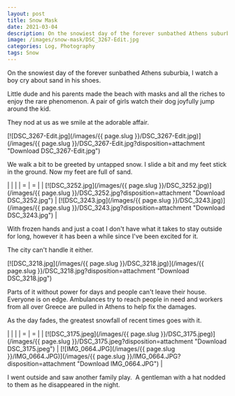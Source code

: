 ```yaml
---
layout: post
title: Snow Mask
date: 2021-03-04
description: On the snowiest day of the forever sunbathed Athens suburbia, I watch a boy cry about sand in his shoes.
image: /images/snow-mask/DSC_3267-Edit.jpg
categories: Log, Photography
tags: Snow
---
```


On the snowiest day of the forever sunbathed Athens suburbia, I watch a boy cry about sand in his shoes.

Little dude and his parents made the beach with masks and all the riches to enjoy the rare phenomenon. A pair of girls watch their dog joyfully jump around the kid.

They nod at us as we smile at the adorable affair.

[![DSC_3267-Edit.jpg](/images/{{ page.slug }}/DSC_3267-Edit.jpg)](/images/{{ page.slug }}/DSC_3267-Edit.jpg?disposition=attachment "Download DSC_3267-Edit.jpg")

We walk a bit to be greeted by untapped snow. I slide a bit and my feet stick in the ground. Now my feet are full of sand.

| | |
| = | = |
| [![DSC_3252.jpg](/images/{{ page.slug }}/DSC_3252.jpg)](/images/{{ page.slug }}/DSC_3252.jpg?disposition=attachment "Download DSC_3252.jpg") | [![DSC_3243.jpg](/images/{{ page.slug }}/DSC_3243.jpg)](/images/{{ page.slug }}/DSC_3243.jpg?disposition=attachment "Download DSC_3243.jpg") |

With frozen hands and just a coat I don't have what it takes to stay outside for long, however it has been a while since I've been excited for it.

The city can't handle it either.

[![DSC_3218.jpg](/images/{{ page.slug }}/DSC_3218.jpg)](/images/{{ page.slug }}/DSC_3218.jpg?disposition=attachment "Download DSC_3218.jpg")

Parts of it without power for days and people can't leave their house. Everyone is on edge. Ambulances try to reach people in need and workers from all over Greece are pulled in Athens to help fix the damages.

As the day fades, the greatest snowfall of recent times goes with it.

| | |
| = | = |
| [![DSC_3175.jpeg](/images/{{ page.slug }}/DSC_3175.jpeg)](/images/{{ page.slug }}/DSC_3175.jpeg?disposition=attachment "Download DSC_3175.jpeg") | [![IMG_0664.JPG](/images/{{ page.slug }}/IMG_0664.JPG)](/images/{{ page.slug }}/IMG_0664.JPG?disposition=attachment "Download IMG_0664.JPG") |

I went outside and saw another family play.  A gentleman with a hat nodded to them as he disappeared in the night.
